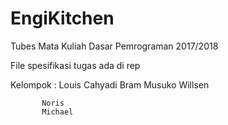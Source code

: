# EngiKitchen
Tubes Mata Kuliah Dasar Pemrograman 2017/2018

File spesifikasi tugas ada di rep

Kelompok : Louis Cahyadi
           Bram Musuko
           Willsen
           
           Noris
           Michael
